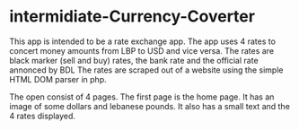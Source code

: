 # intermidiate-Currency-Coverter
This app is intended to be a rate exchange app. 
The app uses 4 rates to concert money amounts from LBP to USD and vice versa. 
The rates are black marker (sell and buy) rates, the bank rate and the official rate annonced by BDL
The rates are scraped out of a website using the simple HTML DOM parser in php.

The open consist of 4 pages. The first page is the home page. It has an image of some dollars and lebanese pounds. It also has a small text and the 4 rates displayed.
